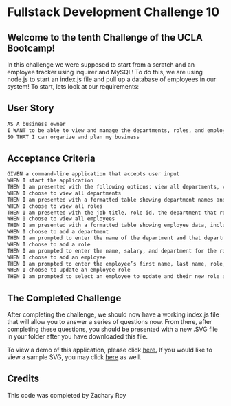 # Fullstack Development Challenge 10

## Welcome to the tenth Challenge of the UCLA Bootcamp!

In this challenge we were supposed to start from a scratch and an employee tracker using inquirer and MySQL! To do this, we are using node.js to start an index.js file and pull up a database of employees in our system! To start, lets look at our requirements:

## User Story

```md
AS A business owner
I WANT to be able to view and manage the departments, roles, and employees in my company
SO THAT I can organize and plan my business
```

## Acceptance Criteria

```md
GIVEN a command-line application that accepts user input
WHEN I start the application
THEN I am presented with the following options: view all departments, view all roles, view all employees, add a department, add a role, add an employee, and update an employee role
WHEN I choose to view all departments
THEN I am presented with a formatted table showing department names and department ids
WHEN I choose to view all roles
THEN I am presented with the job title, role id, the department that role belongs to, and the salary for that role
WHEN I choose to view all employees
THEN I am presented with a formatted table showing employee data, including employee ids, first names, last names, job titles, departments, salaries, and managers that the employees report to
WHEN I choose to add a department
THEN I am prompted to enter the name of the department and that department is added to the database
WHEN I choose to add a role
THEN I am prompted to enter the name, salary, and department for the role and that role is added to the database
WHEN I choose to add an employee
THEN I am prompted to enter the employee’s first name, last name, role, and manager, and that employee is added to the database
WHEN I choose to update an employee role
THEN I am prompted to select an employee to update and their new role and this information is updated in the database 
```

## The Completed Challenge

After completing the challenge, we should now have a working index.js file that will allow you to answer a series of questions now. From there, after completing these questions, you should be presented with a new .SVG file in your folder after you have downloaded this file.

To view a demo of this application, please click [here.](https://drive.google.com/file/d/10HVT6rJ-OYl9dtL9rxSMAW0NvuIWFe2e/view?usp=sharing) If you would like to view a sample SVG, you may click [here](https://drive.google.com/file/d/18PRtZMQcuqcXPftJhyPF8oAJ3JuqxzL2/view?usp=sharing) as well.

## Credits
This code was completed by Zachary Roy